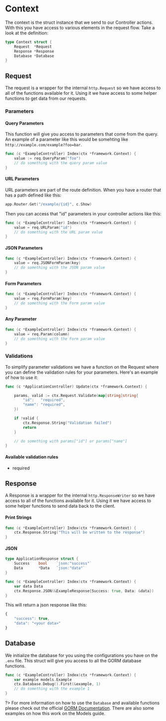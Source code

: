 # Context

The context is the struct instance that we send to our Controller actions. With this you have access to various elements in the request flow. Take a look at the definition:

```go
type Context struct {
	Request  *Request
	Response *Response
	Database *Database
}
```

## Request

The request is a wrapper for the internal `http.Request` so we have access to all of the functions available for it. Using it we have access to some helper functions to get data from our requests.

### Parameters

#### Query Parameters

This function will give you access to parameters that come from the query. An example of a parameter like this would be somehting like `http://example.com/example?foo=bar`.

```go
func (c *ExampleController) Index(ctx *framework.Context) {
    value := req.QueryParam("foo")
    // do something with the query param value
}
```

#### URL Parameters

URL parameters are part of the route definition. When you have a router that has a path defined like this:

```go
app.Router.Get("/example/{id}", c.Show)
```

Then you can access that "id" parameters in your controller actions like this:

```go
func (c *ExampleController) Index(ctx *framework.Context) {
    value = req.URLParam("id")
    // do something with the URL param value
}
```

#### JSON Parameters

```go
func (c *ExampleController) Index(ctx *framework.Context) {
    value = req.JSONFormParam(key)
    // do something with the JSON param value
}
```

#### Form Parameters

```go
func (c *ExampleController) Index(ctx *framework.Context) {
    value = req.FormParam(key)
    // do something with the Form param value
}
```

#### Any Parameter

```go
func (c *ExampleController) Index(ctx *framework.Context) {
    value = req.Param(column)
    // do something with the Form param value
}
```

### Validations

To simplify parameter validations we have a function on the Request where you can define the validation rules for your parameters. Here's an example of how to use it:

```go
func (c *ApplicationController) Update(ctx *framework.Context) {

	params, valid := ctx.Request.Validate(map[string]string{
		"id":   "required",
		"name": "required",
	})

	if !valid {
		ctx.Response.String("Validation failed")
		return
    }

    // do something with params["id"] or params["name"]
}
```

#### Available validation rules

* required


## Response

A Response is a wrapper for the internal `http.ResponseWriter` so we have access to all of the functions available for it. Using it we have access to some helper functions to send data back to the client.

#### Print Strings

```go
func (c *ExampleController) Index(ctx *framework.Context) {
    ctx.Response.String("This will be written to the response")
}
```

#### JSON

```go
type ApplicationResponse struct {
	Success    bool    `json:"success"`
	Data       *Data   `json:"data"`
}

func (c *ExampleController) Index(ctx *framework.Context) {
    var data Data
    ctx.Response.JSON(&ExampleResponse{Success: true, Data: &data})
}
```

This will return a json response like this:

```js
{
    "success": true,
    "data": "<your data>"
}
```

## Database

We initialize the database for you using the configurations you have on the `.env` file. This struct will give you access to all the GORM database functions.

```go
func (c *ExampleController) Index(ctx *framework.Context) {
    var example models.Example
    ctx.Database.Debug().First(&example, 1)
    // do something with the example 1
}
```

?> For more information on how to use the `Database` and available functions please check out the official [GORM Documentation](http://gorm.io/docs/). There are also some examples on how this work on the Models guide.
